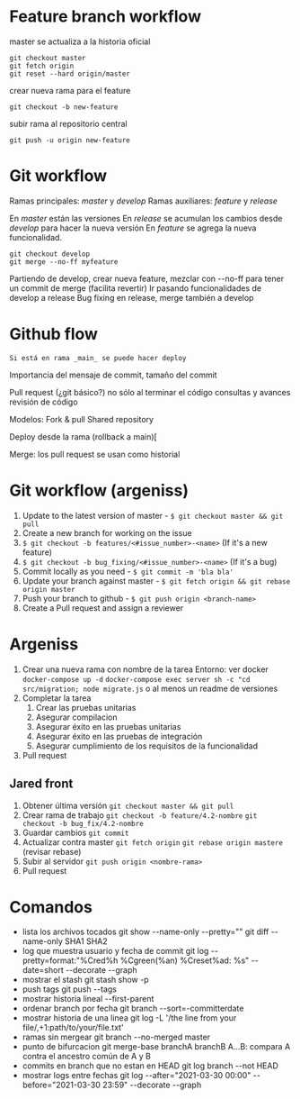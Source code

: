 # Feature branch workflow
master se actualiza a la historia oficial
```
git checkout master
git fetch origin
git reset --hard origin/master
```

crear nueva rama para el feature
```
git checkout -b new-feature

```
subir rama al repositorio central
```
git push -u origin new-feature
```

# Git workflow
Ramas principales: _master_ y _develop_
Ramas auxiliares: _feature_ y _release_

En _master_ están las versiones
En _release_ se acumulan los cambios desde _develop_ para hacer la nueva versión
En _feature_ se agrega la nueva funcionalidad.

```
git checkout develop
git merge --no-ff myfeature
```

Partiendo de develop, crear nueva feature, mezclar con --no-ff para tener un commit de merge (facilita revertir)
Ir pasando funcionalidades de develop a release
Bug fixing en release, merge también a develop

# Github flow
	Si está en rama _main_ se puede hacer deploy

Importancia del mensaje de commit, tamaño del commit

Pull request (¿git básico?)
	no sólo al terminar el código
	consultas y avances
	revisión de código

Modelos:
	Fork & pull
	Shared repository

Deploy desde la rama (rollback a main)[

Merge: los pull request se usan como historial

# Git workflow  (argeniss)
1. Update to the latest version of master - `$ git checkout master && git pull`
1. Create a new branch for working on the issue
  1. `$ git checkout -b features/<#issue_number>-<name>` (If it's a new feature)
  1. `$ git checkout -b bug_fixing/<#issue_number>-<name>` (If it's a bug)
1. Commit locally as you need - `$ git commit -m 'bla bla'`
1. Update your branch against master - `$ git fetch origin && git rebase origin master`
1. Push your branch to github - `$ git push origin <branch-name>`
1. Create a Pull request and assign a reviewer

# Argeniss
1. Crear una nueva rama con nombre de la tarea
	Entorno: ver docker 
		``docker-compose up -d``
		``docker-compose exec server sh -c "cd src/migration; node migrate.js``
	o al menos un readme de versiones
2. Completar la tarea
	1. Crear las pruebas unitarias
	1. Asegurar compilacion
	1. Asegurar éxito en las pruebas unitarias
	1. Asegurar éxito en las pruebas de integración
	1. Asegurar cumplimiento de los requisitos de la funcionalidad
3. Pull request

## Jared front
1. Obtener última versión
	``git checkout master && git pull``
1.	Crear rama de trabajo
	``git checkout -b feature/4.2-nombre``
	``git checkout -b bug_fix/4.2-nombre``
1. Guardar cambios
	``git commit``
1. Actualizar contra master
	``git fetch origin``
	``git rebase origin mastere``
	(revisar rebase)
1. Subir al servidor
	``git push origin <nombre-rama>``
1. Pull request





# Comandos
* lista los archivos tocados
    git show --name-only --pretty=""
	git diff --name-only SHA1 SHA2
* log que muestra usuario y fecha de commit
    git log --pretty=format:"%Cred%h %Cgreen(%an) %Creset%ad: %s" --date=short --decorate --graph
* mostrar el stash
    git stash show -p
* push tags
    git push --tags
* mostrar historia lineal --first-parent
* ordenar branch por fecha
	git branch --sort=-committerdate
* mostrar historia de una linea
	git log -L '/the line from your file/,+1:path/to/your/file.txt'
* ramas sin mergear
	git branch --no-merged master
* punto de bifurcacion
	git merge-base branchA branchB
A...B: compara A contra el ancestro común de A y B
* commits en branch que no estan en HEAD
	git log branch --not HEAD
* mostrar logs entre fechas
  git log --after="2021-03-30 00:00" --before="2021-03-30 23:59" --decorate --graph
